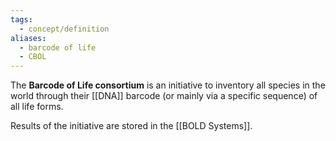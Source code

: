 ```yaml
---
tags:
  - concept/definition
aliases:
  - barcode of life
  - CBOL
---
```

The **Barcode of Life consortium** is an initiative to inventory all species in the world through their [[DNA]] barcode (or mainly via a specific sequence) of all life forms.

Results of the initiative are stored in the [[BOLD Systems]].